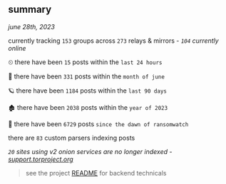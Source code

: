 
## summary
_june 28th, 2023_

currently tracking `153` groups across `273` relays & mirrors - _`104` currently online_

⏲ there have been `15` posts within the `last 24 hours`

🦈 there have been `331` posts within the `month of june`

🪐 there have been `1184` posts within the `last 90 days`

🏚 there have been `2038` posts within the `year of 2023`

🦕 there have been `6729` posts `since the dawn of ransomwatch`

there are `83` custom parsers indexing posts

_`20` sites using v2 onion services are no longer indexed - [support.torproject.org](https://support.torproject.org/onionservices/v2-deprecation/)_

> see the project [README](https://github.com/joshhighet/ransomwatch#ransomwatch--) for backend technicals
